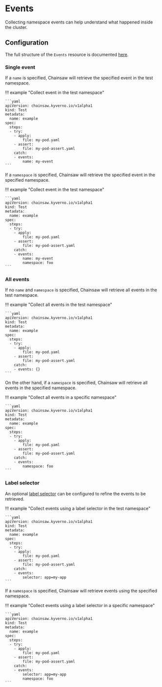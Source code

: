 # Events

Collecting namespace events can help understand what happened inside the cluster.

## Configuration

The full structure of the `Events` resource is documented [here](../../apis/chainsaw.v1alpha1.md#chainsaw-kyverno-io-v1alpha1-Events).

### Single event

If a `name` is specified, Chainsaw will retrieve the specified event in the test namespace.

!!! example "Collect event in the test namespace"

    ```yaml
    apiVersion: chainsaw.kyverno.io/v1alpha1
    kind: Test
    metadata:
      name: example
    spec:
      steps:
      - try:
        - apply:
            file: my-pod.yaml
        - assert:
            file: my-pod-assert.yaml
        catch:
        - events:
            name: my-event
    ```

If a `namespace` is specified, Chainsaw will retrieve the specified event in the specified namespace.

!!! example "Collect event in the test namespace"

    ```yaml
    apiVersion: chainsaw.kyverno.io/v1alpha1
    kind: Test
    metadata:
      name: example
    spec:
      steps:
      - try:
        - apply:
            file: my-pod.yaml
        - assert:
            file: my-pod-assert.yaml
        catch:
        - events:
            name: my-event
            namespace: foo
    ```

### All events

If no `name` and `namespace` is specified, Chainsaw will retrieve all events in the test namespace.

!!! example "Collect all events in the test namespace"

    ```yaml
    apiVersion: chainsaw.kyverno.io/v1alpha1
    kind: Test
    metadata:
      name: example
    spec:
      steps:
      - try:
        - apply:
            file: my-pod.yaml
        - assert:
            file: my-pod-assert.yaml
        catch:
        - events: {}
    ```

On the other hand, if a `namespace` is specified, Chainsaw will retrieve all events in the specified namespace.

!!! example "Collect all events in a specific namespace"

    ```yaml
    apiVersion: chainsaw.kyverno.io/v1alpha1
    kind: Test
    metadata:
      name: example
    spec:
      steps:
      - try:
        - apply:
            file: my-pod.yaml
        - assert:
            file: my-pod-assert.yaml
        catch:
        - events:
            namespace: foo
    ```

### Label selector

An optional [label selector](https://kubernetes.io/docs/concepts/overview/working-with-objects/labels/#label-selectors) can be configured to refine the events to be retrieved.

!!! example "Collect events using a label selector in the test namespace"

    ```yaml
    apiVersion: chainsaw.kyverno.io/v1alpha1
    kind: Test
    metadata:
      name: example
    spec:
      steps:
      - try:
        - apply:
            file: my-pod.yaml
        - assert:
            file: my-pod-assert.yaml
        catch:
        - events:
            selector: app=my-app
    ```

If a `namespace` is specified, Chainsaw will retrieve events using the specified namespace.

!!! example "Collect events using a label selector in a specific namespace"

    ```yaml
    apiVersion: chainsaw.kyverno.io/v1alpha1
    kind: Test
    metadata:
      name: example
    spec:
      steps:
      - try:
        - apply:
            file: my-pod.yaml
        - assert:
            file: my-pod-assert.yaml
        catch:
        - events:
            selector: app=my-app
            namespace: foo
    ```
